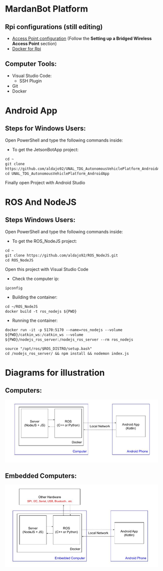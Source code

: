# MardanBot Platform #

## Rpi configurations (still editing)
- [Access Point configuration](https://www.raspberrypi.com/documentation/computers/configuration.html#setting-up-a-routed-wireless-access-point) (Follow the **Setting up a Bridged Wireless Access Point** section)
- [Docker for Rpi](https://dev.to/elalemanyo/how-to-install-docker-and-docker-compose-on-raspberry-pi-1mo)

## Computer Tools:
- Visual Studio Code:
  - SSH Plugin
- Git
- Docker

# Android App
## Steps for Windows Users: ##
Open PowerShell and type the following commands inside:
- To get the JetsonBotApp project:
```
cd ~
git clone https://github.com/aldajo92/UNAL_TDG_AutonomousVehiclePlatform_AndroidApp.git
cd UNAL_TDG_AutonomousVehiclePlatform_AndroidApp
```

Finally open Project with Android Studio

# ROS And NodeJS
## Steps Windows Users: ##

Open PowerShell and type the following commands inside:
- To get the ROS_NodeJS project:
```
cd ~
git clone https://github.com/aldajo92/ROS_NodeJS.git
cd ROS_NodeJS
```
Open this project with Visual Studio Code
- Check the computer ip:
```
ipconfig
```

- Building the container:
```
cd ~/ROS_NodeJS
docker build -t ros_nodejs ${PWD}
```

- Running the container:
```
docker run -it -p 5170:5170 --name=ros_nodejs --volume ${PWD}/catkin_ws:/catkin_ws --volume ${PWD}/nodejs_ros_server:/nodejs_ros_server --rm ros_nodejs
```

```
source "/opt/ros/$ROS_DISTRO/setup.bash"
cd /nodejs_ros_server/ && npm install && nodemon index.js
```

# Diagrams for illustration #
## Computers:
![](./.media/MardanDiagram.jpeg)

## Embedded Computers:
![](./.media/MardanDiagram2.jpeg)
